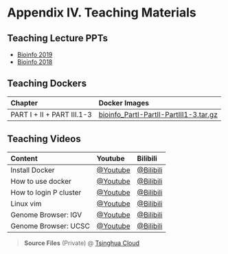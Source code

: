# Appendix IV. Teaching Materials

## Teaching Lecture PPTs

* [Bioinfo 2019](https://cloud.tsinghua.edu.cn/d/f361101fc62e49df960b/?p=/bioinfo2019/Lectures&mode=list)
* [Bioinfo 2018](https://cloud.tsinghua.edu.cn/d/f361101fc62e49df960b/?p=/bioinfo2018&mode=list)

## Teaching Dockers

| Chapter | Docker Images |
| :--- | :--- |
| PART I + II + PART III.1-3 | [bioinfo\_PartI-PartII-PartIII1-3.tar.gz](https://cloud.tsinghua.edu.cn/f/d13efde9c3e9413ba4ee/) |

## Teaching Videos

| Content | Youtube | Bilibili |
| :--- | :--- | :--- |
| Install Docker | [@Youtube](https://youtu.be/c1ldhV7dAhg) | [@Bilibili](https://www.bilibili.com/video/av30426956/) |
| How to use docker|[@Youtube](https://youtu.be/vp0t2T1KFG4)|[@Bilibili](https://www.bilibili.com/video/av66604789?pop_share=1)|
| How to login P cluster |[@Youtube](https://youtu.be/YyugUANZjY0)|[@Bilibili](https://www.bilibili.com/video/av66471629?pop_share=1)|
| Linux vim|[@Youtube](https://youtu.be/isKMZMlSWa0)|[@Bilibili](https://www.bilibili.com/video/av66604626?pop_share=1)|
| Genome Browser: IGV | [@Youtube](https://youtu.be/6_1ZcVw7ptU) | [@Bilibili](https://www.bilibili.com/video/av30448472/) |
| Genome Browser: UCSC | [@Youtube](https://youtu.be/eTgEtfI65hA) | [@Bilibili](https://www.bilibili.com/video/av30448417) |

> **Source Files** \(Private\) @ [Tsinghua Cloud](https://cloud.tsinghua.edu.cn/#group/7836/lib/63522c16-a0b9-40c1-a601-ac310535756f/Bioinformatics%20Tutorial/Video/Basic%20Videos)

